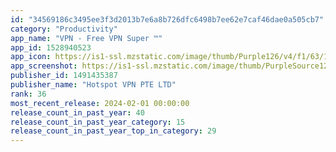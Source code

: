 ```yaml
---
id: "34569186c3495ee3f3d2013b7e6a8b726dfc6498b7ee62e7caf46dae0a505cb7"
category: "Productivity"
app_name: "VPN - Free VPN Super ™"
app_id: 1528940523
app_icon: https://is1-ssl.mzstatic.com/image/thumb/Purple126/v4/f1/63/1c/f1631cca-dd2f-eca8-4f47-5a1a04f4884e/AppIcon-0-0-1x_U007emarketing-0-7-0-85-220.png/1024x1024bb.png
app_screenshot: https://is1-ssl.mzstatic.com/image/thumb/PurpleSource126/v4/55/9a/32/559a32cc-ead7-e4ba-ced2-1c33e4b0322f/7ff49f09-000b-436d-a57f-0ce2c775f25d_1.jpg/1242x2688bb.png
publisher_id: 1491435387
publisher_name: "Hotspot VPN PTE LTD"
rank: 36
most_recent_release: 2024-02-01 00:00:00
release_count_in_past_year: 40
release_count_in_past_year_category: 15
release_count_in_past_year_top_in_category: 29
---
```

